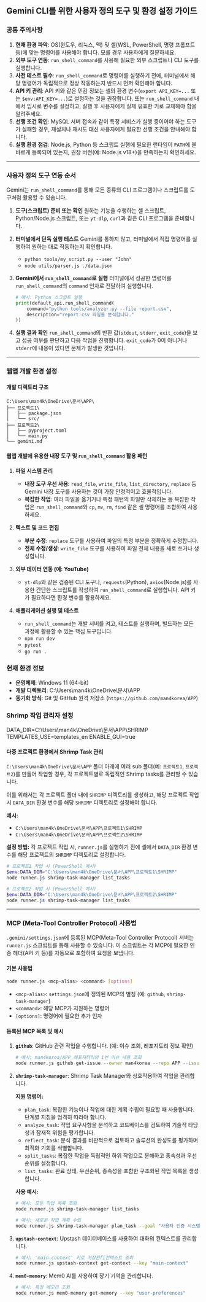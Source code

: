 ## Gemini CLI를 위한 사용자 정의 도구 및 환경 설정 가이드

### 공통 주의사항
1.  **현재 환경 파악**: OS(윈도우, 리눅스, 맥) 및 셸(WSL, PowerShell, 명령 프롬프트 등)에 맞는 명령어를 사용해야 합니다. 모를 경우 사용자에게 질문하세요.
2.  **외부 도구 연동**: `run_shell_command`를 사용해 필요한 외부 스크립트나 CLI 도구를 실행합니다.
3.  **사전 테스트 필수**: `run_shell_command`로 명령어를 실행하기 전에, 터미널에서 해당 명령어가 독립적으로 정상 작동하는지 반드시 먼저 확인해야 합니다.
4.  **API 키 관리**: API 키와 같은 민감 정보는 셸의 환경 변수(`export API_KEY=...` 또는 `$env:API_KEY=...`)로 설정하는 것을 권장합니다. 또는 `run_shell_command` 내에서 임시로 변수를 설정하고, 실행 후 사용자에게 실제 유효한 키로 교체해야 함을 알려주세요.
5.  **선행 조건 확인**: MySQL 서버 접속과 같이 특정 서비스가 실행 중이어야 하는 도구가 실패할 경우, 재설치나 재시도 대신 사용자에게 필요한 선행 조건을 안내해야 합니다.
6.  **실행 환경 점검**: Node.js, Python 등 스크립트 실행에 필요한 런타임이 `PATH`에 올바르게 등록되어 있는지, 권장 버전(예: Node.js v18+)을 만족하는지 확인하세요.

---

### 사용자 정의 도구 연동 순서

Gemini는 `run_shell_command`를 통해 모든 종류의 CLI 프로그램이나 스크립트를 도구처럼 활용할 수 있습니다.

1.  **도구(스크립트) 준비 또는 확인**
    원하는 기능을 수행하는 셸 스크립트, Python/Node.js 스크립트, 또는 `yt-dlp`, `curl`과 같은 CLI 프로그램을 준비합니다.

2.  **터미널에서 단독 실행 테스트**
    Gemini를 통하지 않고, 터미널에서 직접 명령어를 실행하여 원하는 대로 작동하는지 확인합니다.
    *   `python tools/my_script.py --user "John"`
    *   `node utils/parser.js ./data.json`

3.  **Gemini에서 `run_shell_command`로 실행**
    터미널에서 성공한 명령어를 `run_shell_command`의 `command` 인자로 전달하여 실행합니다.
    ```python
    # 예시: Python 스크립트 실행
    print(default_api.run_shell_command(
        command="python tools/analyzer.py --file report.csv",
        description="report.csv 파일을 분석합니다."
    ))
    ```

4.  **실행 결과 확인**
    `run_shell_command`의 반환 값(`stdout`, `stderr`, `exit_code`)을 보고 성공 여부를 판단하고 다음 작업을 진행합니다. `exit_code`가 0이 아니거나 `stderr`에 내용이 있다면 문제가 발생한 것입니다.

---

### 웹앱 개발 환경 설정

#### 개발 디렉토리 구조
```
C:\Users\man4k\OneDrive\문서\APP\
├── 프로젝트1\
│   ├── package.json
│   └── src/
├── 프로젝트2\
│   ├── pyproject.toml
│   └── main.py
└── gemini.md
```

#### 웹앱 개발에 유용한 내장 도구 및 `run_shell_command` 활용 패턴

1.  **파일 시스템 관리**
    *   **내장 도구 우선 사용**: `read_file`, `write_file`, `list_directory`, `replace` 등 Gemini 내장 도구를 사용하는 것이 가장 안정적이고 효율적입니다.
    *   **복잡한 작업**: 여러 파일을 옮기거나 특정 패턴의 파일만 삭제하는 등 복잡한 작업은 `run_shell_command`와 `cp`, `mv`, `rm`, `find` 같은 셸 명령어를 조합하여 사용하세요.

2.  **텍스트 및 코드 편집**
    *   **부분 수정**: `replace` 도구를 사용하여 파일의 특정 부분을 정확하게 수정합니다.
    *   **전체 수정/생성**: `write_file` 도구를 사용하여 파일 전체 내용을 새로 쓰거나 생성합니다.

3.  **외부 데이터 연동 (예: YouTube)**
    *   `yt-dlp`와 같은 검증된 CLI 도구나, `requests`(Python), `axios`(Node.js)를 사용한 간단한 스크립트를 작성하여 `run_shell_command`로 실행합니다. API 키가 필요하다면 환경 변수를 활용하세요.

4.  **애플리케이션 실행 및 테스트**
    *   `run_shell_command`는 개발 서버를 켜고, 테스트를 실행하며, 빌드하는 모든 과정에 활용할 수 있는 핵심 도구입니다.
    *   `npm run dev`
    *   `pytest`
    *   `go run .`

### 현재 환경 정보
- **운영체제**: Windows 11 (64-bit)
- **개발 디렉토리**: C:\Users\man4k\OneDrive\문서\APP
- **동기화 방식**: Git 및 GitHub 원격 저장소 (`https://github.com/man4korea/APP`)
### Shrimp 작업 관리자 설정
DATA_DIR=C:\Users\man4k\OneDrive\문서\APP\SHRIMP
TEMPLATES_USE=templates_en
ENABLE_GUI=true

#### 다중 프로젝트 환경에서 Shrimp Task 관리
`C:\Users\man4k\OneDrive\문서\APP` 폴더 아래에 여러 sub 폴더(예: `프로젝트1`, `프로젝트2`)를 만들어 작업할 경우, 각 프로젝트별로 독립적인 Shrimp tasks를 관리할 수 있습니다.

이를 위해서는 각 프로젝트 폴더 내에 `SHRIMP` 디렉토리를 생성하고, 해당 프로젝트 작업 시 `DATA_DIR` 환경 변수를 해당 `SHRIMP` 디렉토리로 설정해야 합니다.

**예시:**
- `C:\Users\man4k\OneDrive\문서\APP\프로젝트1\SHRIMP`
- `C:\Users\man4k\OneDrive\문서\APP\프로젝트2\SHRIMP`

**설정 방법:**
각 프로젝트 작업 시, `runner.js`를 실행하기 전에 셸에서 `DATA_DIR` 환경 변수를 해당 프로젝트의 `SHRIMP` 디렉토리로 설정합니다.

```powershell
# 프로젝트1 작업 시 (PowerShell 예시)
$env:DATA_DIR="C:\Users\man4k\OneDrive\문서\APP\프로젝트1\SHRIMP"
node runner.js shrimp-task-manager list_tasks

# 프로젝트2 작업 시 (PowerShell 예시)
$env:DATA_DIR="C:\Users\man4k\OneDrive\문서\APP\프로젝트2\SHRIMP"
node runner.js shrimp-task-manager list_tasks
```

---

### MCP (Meta-Tool Controller Protocol) 사용법

`.gemini/settings.json`에 등록된 MCP(Meta-Tool Controller Protocol) 서버는 `runner.js` 스크립트를 통해 사용할 수 있습니다. 이 스크립트는 각 MCP에 필요한 인증 헤더(API 키 등)를 자동으로 포함하여 요청을 보냅니다.

#### 기본 사용법
```bash
node runner.js <mcp-alias> <command> [options]
```
- `<mcp-alias>`: `settings.json`에 정의된 MCP의 별칭 (예: `github`, `shrimp-task-manager`)
- `<command>`: 해당 MCP가 지원하는 명령어
- `[options]`: 명령어에 필요한 추가 인자

#### 등록된 MCP 목록 및 예시

1.  **`github`**: GitHub 관련 작업을 수행합니다. (예: 이슈 조회, 레포지토리 정보 확인)
    ```bash
    # 예시: man4korea/APP 레포지터리의 1번 이슈 내용 조회
    node runner.js github get-issue --owner man4korea --repo APP --issue-number 1
    ```

2.  **`shrimp-task-manager`**: Shrimp Task Manager와 상호작용하여 작업을 관리합니다.

    **지원 명령어:**
    - `plan_task`: 복잡한 기능이나 작업에 대한 계획 수립이 필요할 때 사용합니다. 단계별 지침을 엄격히 따라야 합니다.
    - `analyze_task`: 작업 요구사항을 분석하고 코드베이스를 검토하여 기술적 타당성과 잠재적 위험을 평가합니다.
    - `reflect_task`: 분석 결과를 비판적으로 검토하고 솔루션의 완성도를 평가하며 최적화 기회를 식별합니다.
    - `split_tasks`: 복잡한 작업을 독립적인 하위 작업으로 분해하고 종속성과 우선순위를 설정합니다.
    - `list_tasks`: 완료 상태, 우선순위, 종속성을 포함한 구조화된 작업 목록을 생성합니다.

    **사용 예시:**
    ```bash
    # 예시: 모든 작업 목록 조회
    node runner.js shrimp-task-manager list_tasks

    # 예시: 새로운 작업 계획 수립
    node runner.js shrimp-task-manager plan_task --goal "사용자 인증 시스템 구현"
    ```

3.  **`upstash-context`**: Upstash 데이터베이스를 사용하여 대화의 컨텍스트를 관리합니다.
    ```bash
    # 예시: 'main-context' 키로 저장된fi컨텍스트 조회
    node runner.js upstash-context get-context --key "main-context"
    ```

4.  **`mem0-memory`**: Mem0 AI를 사용하여 장기 기억을 관리합니다.
    ```bash
    # 예시: 특정 메모리 조회
    node runner.js mem0-memory get-memory --key "user-preferences"
    ```